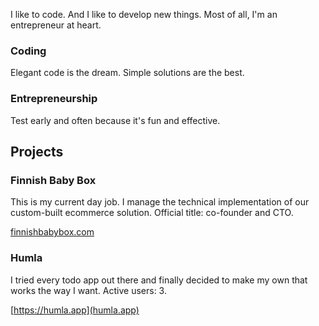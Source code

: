 I like to code. And I like to develop new things. Most of all, I'm an
entrepreneur at heart.

### Coding

Elegant code is the dream. Simple solutions are the best.

### Entrepreneurship

Test early and often because it's fun and effective.

## Projects

### Finnish Baby Box

This is my current day job. I manage the technical implementation of our
custom-built ecommerce solution. Official title: co-founder and CTO.

[finnishbabybox.com](https://www.finnishbabybox.com)

### Humla

I tried every todo app out there and finally decided to make my own that
works the way I want. Active users: 3.

[https://humla.app](humla.app)